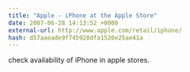 ```yaml
---
title: "Apple - iPhone at the Apple Store"
date: 2007-06-28 14:13:52 +0000
external-url: http://www.apple.com/retail/iphone/
hash: d57aaeade9f745928dfa1520e25ae41a
---
```


check availability of iPhone in apple stores.
